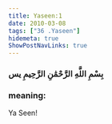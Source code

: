 ```yaml
---
title: Yaseen:1
date: 2010-03-08
tags: ["36 .Yaseen"]
hidemeta: true 
ShowPostNavLinks: true 
---
```

### بِسْمِ اللَّهِ الرَّحْمَٰنِ الرَّحِيمِ يس
### meaning: 
Ya Seen!
